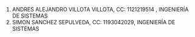 1. ANDRES ALEJANDRO VILLOTA VILLOTA, CC: 1121219514 , INGENIERÍA DE SISTEMAS
2. SIMON SANCHEZ SEPULVEDA, CC: 1193042029, INGENIERÍA DE SISTEMAS
